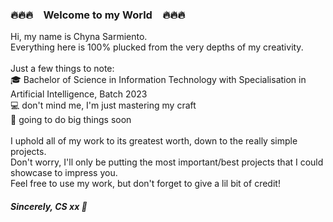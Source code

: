 ### :fire::fire::fire:&emsp;Welcome to my World&emsp;:fire::fire::fire:

<!--
**gleislythine/gleislythine** is a ✨ _special_ ✨ repository because its `README.md` (this file) appears on your GitHub profile.
-->
Hi, my name is Chyna Sarmiento.<br/>
Everything here is 100% plucked from the very depths of my creativity.<br/><br/>
Just a few things to note:<br/>
:mortar_board: Bachelor of Science in Information Technology with Specialisation in Artificial Intelligence, Batch 2023<br/>
:computer: don't mind me, I'm just mastering my craft<br/>
:stars: going to do big things soon<br/>
<br/>
I uphold all of my work to its greatest worth, down to the really simple projects.<br/>
Don't worry, I'll only be putting the most important/best projects that I could showcase to impress you.<br/>
Feel free to use my work, but don't forget to give a lil bit of credit!<br/>

##### *Sincerely, CS xx* :japanese_ogre:

